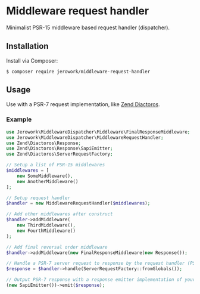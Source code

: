 # Middleware request handler
Minimalist PSR-15 middleware based request handler (dispatcher).

## Installation
Install via Composer: 
```
$ composer require jerowork/middleware-request-handler
```

## Usage
Use with a PSR-7 request implementation, like [Zend Diactoros](https://github.com/zendframework/zend-diactoros).

### Example
```php
use Jerowork\MiddlewareDispatcher\Middleware\FinalResponseMiddleware;
use Jerowork\MiddlewareDispatcher\MiddlewareRequestHandler;
use Zend\Diactoros\Response;
use Zend\Diactoros\Response\SapiEmitter;
use Zend\Diactoros\ServerRequestFactory;

// Setup a list of PSR-15 middlewares
$middlewares = [
    new SomeMiddleware(),
    new AnotherMiddleware()
];

// Setup request handler
$handler = new MiddlewareRequestHandler($middlewares);

// Add other middlewares after construct
$handler->addMiddleware(
    new ThirdMiddleware(),
    new FourthMiddleware()
);

// Add final reversal order middleware
$handler->addMiddleware(new FinalResponseMiddleware(new Response());

// Handle a PSR-7 server request to response by the request handler (PSR-15)
$response = $handler->handle(ServerRequestFactory::fromGlobals());

// Output PSR-7 response with a response emitter implementation of your choice
(new SapiEmitter())->emit($response);
```
